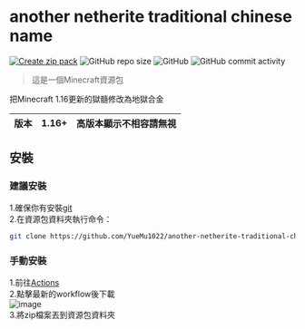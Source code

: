 # another netherite traditional chinese name

[![Create zip pack](https://github.com/YueMu1022/another-netherite-traditional-chinese-name/actions/workflows/createzip.yml/badge.svg)](https://github.com/YueMu1022/another-netherite-traditional-chinese-name/actions/workflows/createzip.yml)
![GitHub repo size](https://img.shields.io/github/repo-size/YueMu1022/another-netherite-traditional-chinese-name)
![GitHub](https://img.shields.io/github/license/YueMu1022/AltF4Bot)
![GitHub commit activity](https://img.shields.io/github/commit-activity/w/YueMu1022/AltF4Bot)

> 這是一個Minecraft資源包

把Minecraft 1.16更新的獄髓修改為地獄合金

| 版本 | 1.16+ | 高版本顯示不相容請無視 |
| --- | --- | --- |

## 安裝

### 建議安裝
1.確保你有安裝[git](https://git-scm.com/)  
2.在資源包資料夾執行命令：
```bash
git clone https://github.com/YueMu1022/another-netherite-traditional-chinese-name
```

### 手動安裝
1.前往[Actions](https://github.com/YueMu1022/another-netherite-traditional-chinese-name/actions/workflows/createzip.yml)  
2.點擊最新的workflow後下載  
![image](https://user-images.githubusercontent.com/96234201/182066653-633c3d07-a720-46d6-bdb3-4f4f8f4e302c.png)  
3.將zip檔案丟到資源包資料夾
